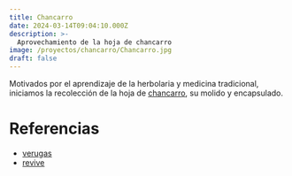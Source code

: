 ```yaml
---
title: Chancarro
date: 2024-03-14T09:04:10.000Z
description: >-
  Aprovechamiento de la hoja de chancarro
image: /proyectos/chancarro/Chancarro.jpg
draft: false
---
```


Motivados por el aprendizaje de la herbolaria y medicina tradicional, iniciamos la recolección de la hoja de [chancarro](https://telenaturista.com/product/para-que-sirve-el-chancarro/), su molido y encapsulado.


# Referencias

- [verugas](https://www.actasdermo.org/es-el-tratamiento-verrugas-con-guarumbo-articulo-S0001731018305295)
- [revive](https://revivemx.org/index.php/page/detalle_especie/27)


